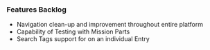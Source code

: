 ### Features Backlog

* Navigation clean-up and improvement throughout entire platform
* Capability of Testing with Mission Parts
* Search Tags support for on an individual Entry
